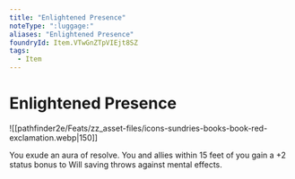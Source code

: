 ```yaml
---
title: "Enlightened Presence"
noteType: ":luggage:"
aliases: "Enlightened Presence"
foundryId: Item.VTwGnZTpVIEjt8SZ
tags:
  - Item
---
```


# Enlightened Presence
![[pathfinder2e/Feats/zz_asset-files/icons-sundries-books-book-red-exclamation.webp|150]]

You exude an aura of resolve. You and allies within 15 feet of you gain a +2 status bonus to Will saving throws against mental effects.



